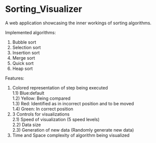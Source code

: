 # Sorting_Visualizer

A web application showcasing the inner workings of sorting algorithms.

Implemented algorithms:
1) Bubble sort
2) Selection sort
3) Insertion sort
4) Merge sort
5) Quick sort
6) Heap sort

Features:
1) Colored representation of step being executed\
  1.1) Blue:default\
  1.2) Yellow: Being compared\
  1.3) Red: Identified as in incorrect position and to be moved\
  1.4) Green: In correct position
3) 3 Controls for visualizations\
  2.1) Speed of visualization (5 speed levels)\
  2.2) Data size \
  2.3) Generation of new data (Randomly generate new data)
4) Time and Space complexity of algorithm being visualized
